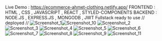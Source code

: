 Live Demo : https://ecommerce-ahmet-clothing.netlify.app/
FRONTEND : HTML , CSS , JAVASCRIPT , REACT , STYLED-COMPONENTS
BACKEND : NODE.JS , EXPRESS.JS , MONGODB , JWT
Fullstack ready to use //  deployed //
![Screenshot_1](https://user-images.githubusercontent.com/66937298/229706590-4a508497-a163-4ca1-a018-f5d959ed8faf.png)![Screenshot_10](https://user-images.githubusercontent.com/66937298/229706683-26457184-61aa-42b2-b434-0797da76af43.png)
![Screenshot_2](https://user-images.githubusercontent.com/66937298/229706610-9da51ecf-1b68-4bb2-96bc-0fd715724abd.png)
![Screenshot_3](https://user-images.githubusercontent.com/66937298/229706620-53969e3b-bc1a-4482-8431-17a21fa90d47.png)
![Screenshot_4](https://user-images.githubusercontent.com/66937298/229706625-228f6005-621c-438c-b2e1-34e62db1482c.png)
![Screenshot_5](https://user-images.githubusercontent.com/66937298/229706630-dd3cb702-766c-4b8c-8dfa-17dd199f925a.png)
![Screenshot_6](https://user-images.githubusercontent.com/66937298/229706635-c45ab801-ba79-44fc-821b-e60486351480.png)
![Screenshot_7](https://user-images.githubusercontent.com/66937298/229706639-a305cb7d-20e7-4acb-b0b8-1e1dd36d9d32.png)
![Screenshot_8](https://user-images.githubusercontent.com/66937298/229706646-fadc3ee7-cfc9-4798-8e93-890748e0f36d.png)
![Screenshot_9](https://user-images.githubusercontent.com/66937298/229706649-b75cd84c-fa05-4389-8f4a-a560893e0c84.png)
![Screenshot_11](https://user-images.githubusercontent.com/66937298/229706662-9176dbf0-fd94-4b31-8dd5-02d24b68efdd.png)
